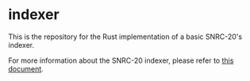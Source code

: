 # indexer

This is the repository for the Rust implementation of a basic SNRC-20's indexer.

For more information about the SNRC-20 indexer, please refer to [this document](https://snrc20.github.io/SNRC-20-Document/Indexer.html).
